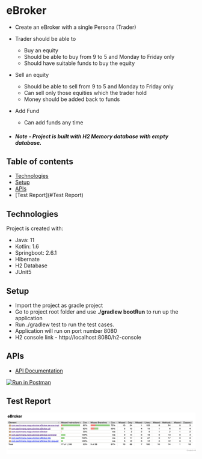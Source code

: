 # eBroker

* Create an eBroker with a single Persona (Trader) 
* Trader should be able to
  * Buy an equity
  * Should be able to buy from 9 to 5 and Monday to Friday only
  * Should have suitable funds to buy the equity
* Sell an equity
  * Should be able to sell from 9 to 5 and Monday to Friday only
  * Can sell only those equities which the trader hold
  * Money should be added back to funds
* Add Fund
  * Can add funds any time

* ##### Note - Project is built with H2 Memory database with empty database.


## Table of contents
* [Technologies](#technologies)
* [Setup](#setup)
* [APIs](#apis)
* [Test Report](#Test Report)


## Technologies

Project is created with:
* Java: 11
* Kotlin: 1.6
* Springboot: 2.6.1
* Hibernate 
* H2 Database
* JUnit5

## Setup
* Import the project as gradle project
* Go to project root folder and use **./gradlew bootRun** to run up the application
* Run ./gradlew test to run the test cases.
* Application will run on port number 8080 
* H2 console link - http://localhost:8080/h2-console

## APIs

* [API Documentation](https://documenter.getpostman.com/view/2141799/UVRDHksP)

[![Run in Postman](https://run.pstmn.io/button.svg)](https://www.getpostman.com/run-collection/36f1ceca4865d3e0cb7a)

## Test Report

![alt text](https://github.com/sachinrana135/eBroker/blob/main/src/test/resources/Test-Report.png)
